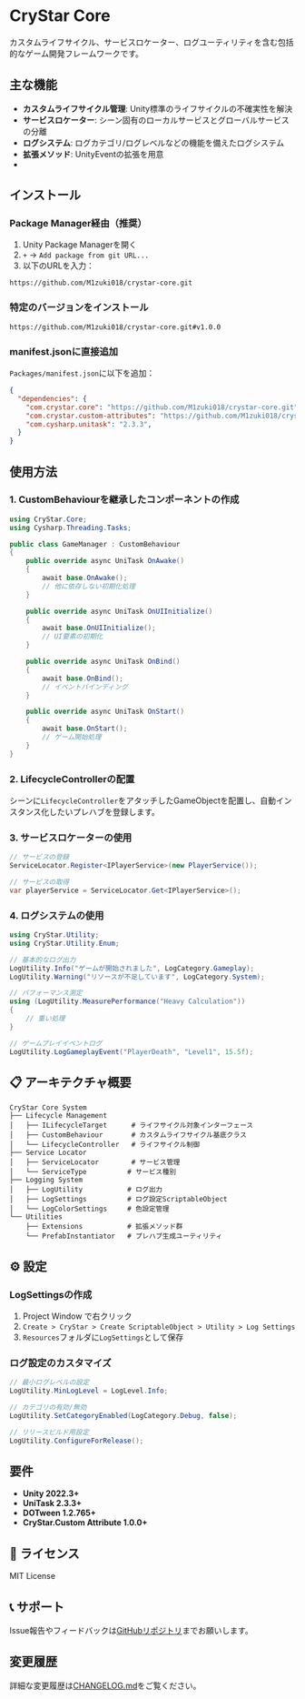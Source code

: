 # CryStar Core

カスタムライフサイクル、サービスロケーター、ログユーティリティを含む包括的なゲーム開発フレームワークです。

## 主な機能
- **カスタムライフサイクル管理**: Unity標準のライフサイクルの不確実性を解決
- **サービスロケーター**: シーン固有のローカルサービスとグローバルサービスの分離
- **ログシステム**: ログカテゴリ/ログレベルなどの機能を備えたログシステム
- **拡張メソッド**: UnityEventの拡張を用意
- 
## インストール

### Package Manager経由（推奨）

1. Unity Package Managerを開く
2. `+` → `Add package from git URL...`
3. 以下のURLを入力：

```
https://github.com/M1zuki018/crystar-core.git
```

### 特定のバージョンをインストール

```
https://github.com/M1zuki018/crystar-core.git#v1.0.0
```

### manifest.jsonに直接追加

`Packages/manifest.json`に以下を追加：

```json
{
  "dependencies": {
    "com.crystar.core": "https://github.com/M1zuki018/crystar-core.git",
    "com.crystar.custom-attributes": "https://github.com/M1zuki018/crystar-custom-attributes.git",
    "com.cysharp.unitask": "2.3.3",
  }
}
```

## 使用方法

### 1. CustomBehaviourを継承したコンポーネントの作成

```csharp
using CryStar.Core;
using Cysharp.Threading.Tasks;

public class GameManager : CustomBehaviour
{
    public override async UniTask OnAwake()
    {
        await base.OnAwake();
        // 他に依存しない初期化処理
    }

    public override async UniTask OnUIInitialize()
    {
        await base.OnUIInitialize();
        // UI要素の初期化
    }

    public override async UniTask OnBind()
    {
        await base.OnBind();
        // イベントバインディング
    }

    public override async UniTask OnStart()
    {
        await base.OnStart();
        // ゲーム開始処理
    }
}
```

### 2. LifecycleControllerの配置

シーンに`LifecycleController`をアタッチしたGameObjectを配置し、自動インスタンス化したいプレハブを登録します。

### 3. サービスロケーターの使用

```csharp
// サービスの登録
ServiceLocator.Register<IPlayerService>(new PlayerService());

// サービスの取得
var playerService = ServiceLocator.Get<IPlayerService>();
```

### 4. ログシステムの使用

```csharp
using CryStar.Utility;
using CryStar.Utility.Enum;

// 基本的なログ出力
LogUtility.Info("ゲームが開始されました", LogCategory.Gameplay);
LogUtility.Warning("リソースが不足しています", LogCategory.System);

// パフォーマンス測定
using (LogUtility.MeasurePerformance("Heavy Calculation"))
{
    // 重い処理
}

// ゲームプレイイベントログ
LogUtility.LogGameplayEvent("PlayerDeath", "Level1", 15.5f);
```

## 📋 アーキテクチャ概要

```
CryStar Core System
├── Lifecycle Management
│   ├── ILifecycleTarget      # ライフサイクル対象インターフェース
│   ├── CustomBehaviour       # カスタムライフサイクル基底クラス
│   └── LifecycleController   # ライフサイクル制御
├── Service Locator
│   ├── ServiceLocator        # サービス管理
│   └── ServiceType          # サービス種別
├── Logging System
│   ├── LogUtility           # ログ出力
│   ├── LogSettings          # ログ設定ScriptableObject
│   └── LogColorSettings     # 色設定管理
└── Utilities
    ├── Extensions           # 拡張メソッド群
    └── PrefabInstantiator   # プレハブ生成ユーティリティ
```

## ⚙️ 設定

### LogSettingsの作成

1. Project Window で右クリック
2. `Create > CryStar > Create ScriptableObject > Utility > Log Settings`
3. `Resources`フォルダに`LogSettings`として保存

### ログ設定のカスタマイズ

```csharp
// 最小ログレベルの設定
LogUtility.MinLogLevel = LogLevel.Info;

// カテゴリの有効/無効
LogUtility.SetCategoryEnabled(LogCategory.Debug, false);

// リリースビルド用設定
LogUtility.ConfigureForRelease();
```

## 要件

- **Unity 2022.3+**
- **UniTask 2.3.3+**
- **DOTween 1.2.765+**
- **CryStar.Custom Attribute 1.0.0+**

## 📝 ライセンス

MIT License

## 📞 サポート

Issue報告やフィードバックは[GitHubリポジトリ](https://github.com/M1zuki018/crystar-core)までお願いします。

## 変更履歴

詳細な変更履歴は[CHANGELOG.md](CHANGELOG.md)をご覧ください。
